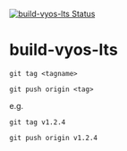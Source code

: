 [![build-vyos-lts Status](https://github.com/zengkid/build-vyos-lts/workflows/Build%20VyOS%20LTS/badge.svg)](https://github.com/zengkid/build-vyos-lts/actions)

# build-vyos-lts

    git tag <tagname>
    
    git push origin <tag>
    
e.g.

    git tag v1.2.4
    
    git push origin v1.2.4
